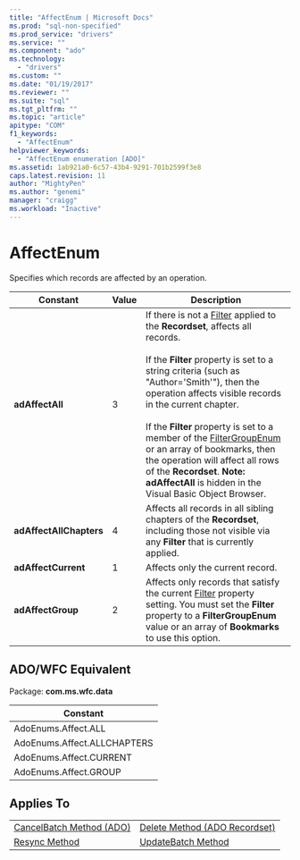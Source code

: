 ```yaml
---
title: "AffectEnum | Microsoft Docs"
ms.prod: "sql-non-specified"
ms.prod_service: "drivers"
ms.service: ""
ms.component: "ado"
ms.technology:
  - "drivers"
ms.custom: ""
ms.date: "01/19/2017"
ms.reviewer: ""
ms.suite: "sql"
ms.tgt_pltfrm: ""
ms.topic: "article"
apitype: "COM"
f1_keywords: 
  - "AffectEnum"
helpviewer_keywords: 
  - "AffectEnum enumeration [ADO]"
ms.assetid: 1ab921a0-6c57-43b4-9291-701b2599f3e8
caps.latest.revision: 11
author: "MightyPen"
ms.author: "genemi"
manager: "craigg"
ms.workload: "Inactive"
---
```

# AffectEnum
Specifies which records are affected by an operation.  
  
|Constant|Value|Description|  
|--------------|-----------|-----------------|  
|**adAffectAll**|3|If there is not a [Filter](../../../ado/reference/ado-api/filter-property.md) applied to the **Recordset**, affects all records.<br /><br /> If the **Filter** property is set to a string criteria (such as "Author='Smith'"), then the operation affects visible records in the current chapter.<br /><br /> If the **Filter** property is set to a member of the [FilterGroupEnum](../../../ado/reference/ado-api/filtergroupenum.md) or an array of bookmarks, then the operation will affect all rows of the **Recordset**. **Note:**  **adAffectAll** is hidden in the Visual Basic Object Browser.|  
|**adAffectAllChapters**|4|Affects all records in all sibling chapters of the **Recordset**, including those not visible via any **Filter** that is currently applied.|  
|**adAffectCurrent**|1|Affects only the current record.|  
|**adAffectGroup**|2|Affects only records that satisfy the current [Filter](../../../ado/reference/ado-api/filter-property.md) property setting. You must set the **Filter** property to a **FilterGroupEnum** value or an array of **Bookmarks** to use this option.|  
  
## ADO/WFC Equivalent  
 Package: **com.ms.wfc.data**  
  
|Constant|  
|--------------|  
|AdoEnums.Affect.ALL|  
|AdoEnums.Affect.ALLCHAPTERS|  
|AdoEnums.Affect.CURRENT|  
|AdoEnums.Affect.GROUP|  
  
## Applies To  
  
|||  
|-|-|  
|[CancelBatch Method (ADO)](../../../ado/reference/ado-api/cancelbatch-method-ado.md)|[Delete Method (ADO Recordset)](../../../ado/reference/ado-api/delete-method-ado-recordset.md)|  
|[Resync Method](../../../ado/reference/ado-api/resync-method.md)|[UpdateBatch Method](../../../ado/reference/ado-api/updatebatch-method.md)|
